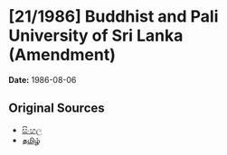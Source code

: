 # [21/1986] Buddhist and Pali University of Sri Lanka (Amendment)

**Date:** 1986-08-06

## Original Sources

- [සිංහල](https://documents.gov.lk/view/acts/1986/8/21-1986_S.pdf)
- [தமிழ்](https://documents.gov.lk/view/acts/1986/8/21-1986_T.pdf)
